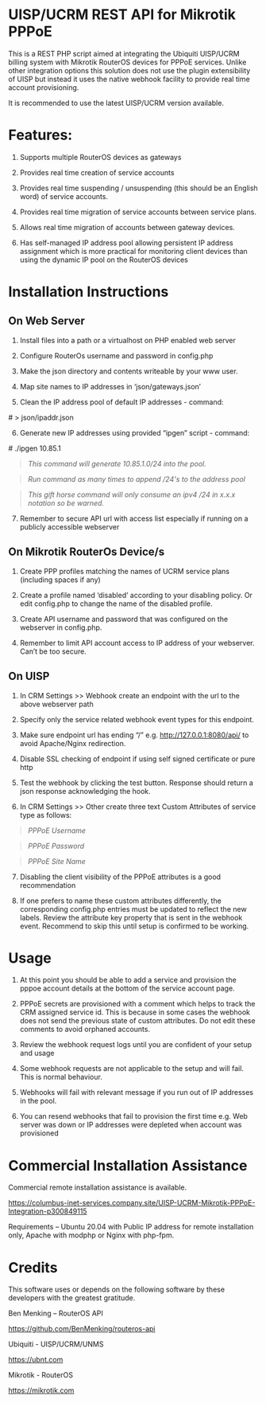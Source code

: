# UISP/UCRM REST API for Mikrotik PPPoE

This is a REST PHP script aimed at integrating the Ubiquiti UISP/UCRM billing
system with Mikrotik RouterOS devices for PPPoE services. Unlike other 
integration options this solution does not use the plugin extensibility of 
UISP but instead it uses the native webhook facility to provide real time 
account provisioning.

It is recommended to use the latest UISP/UCRM version available.

# Features:

1.  Supports multiple RouterOS devices as gateways

2.  Provides real time creation of service accounts

3.  Provides real time suspending / unsuspending (this should be an English
    word) of service accounts.

4.  Provides real time migration of service accounts between service plans.

5.  Allows real time migration of accounts between gateway devices.

6.  Has self-managed IP address pool allowing persistent IP address assignment
    which is more practical for monitoring client devices than using the dynamic
    IP pool on the RouterOS devices

# Installation Instructions

## On Web Server

1.  Install files into a path or a virtualhost on PHP enabled web server

2.  Configure RouterOs username and password in config.php

3.  Make the json directory and contents writeable by your www user.

4.  Map site names to IP addresses in ‘json/gateways.json’

5.  Clean the IP address pool of default IP addresses - command:

\# \> json/ipaddr.json

6.  Generate new IP addresses using provided “ipgen” script - command:

\# ./ipgen 10.85.1

>   *This command will generate 10.85.1.0/24 into the pool.*

>   *Run command as many times to append /24's to the address pool*

>   *This gift horse command will only consume an ipv4 /24 in x.x.x notation so
>   be warned.*

7.  Remember to secure API url with access list especially if running on a
    publicly accessible webserver

## On Mikrotik RouterOs Device/s

1.  Create PPP profiles matching the names of UCRM service plans (including
    spaces if any)

2.  Create a profile named ‘disabled’ according to your disabling policy. Or 
    edit config.php to change the name of the disabled profile.

3.  Create API username and password that was configured on the webserver in
    config.php.

4.  Remember to limit API account access to IP address of your webserver. Can’t
    be too secure.

## On UISP

1.  In CRM Settings \>\> Webhook create an endpoint with the url to the above
    webserver path

2.  Specify only the service related webhook event types for this endpoint.

3.  Make sure endpoint url has ending “/” e.g. http://127.0.0.1:8080/api/ to
    avoid Apache/Nginx redirection.

4.  Disable SSL checking of endpoint if using self signed certificate or pure
    http

5.  Test the webhook by clicking the test button. Response should return a json
    response acknowledging the hook.

6.  In CRM Settings \>\> Other create three text Custom Attributes of service
    type as follows:

>    *PPPoE Username*

>    *PPPoE Password*

>    *PPPoE Site Name*

7.  Disabling the client visibility of the PPPoE attributes is a good
    recommendation

8.  If one prefers to name these custom attributes differently, the
    corresponding config.php entries must be updated to reflect the new labels.
    Review the attribute key property that is sent in the webhook event. Recommend 
    to skip this until setup is confirmed to be working.

# Usage

1.  At this point you should be able to add a service and provision the pppoe
    account details at the bottom of the service account page.

2.  PPPoE secrets are provisioned with a comment which helps to track the CRM
    assigned service id. This is because in some cases the webhook does not send the 
    previous state of custom attributes. Do not edit these comments to avoid 
    orphaned accounts.

3.  Review the webhook request logs until you are confident of your setup and
    usage

4.  Some webhook requests are not applicable to the setup and will fail. This 
    is normal behaviour.

5.  Webhooks will fail with relevant message if you run out of IP addresses in 
    the pool.

6.  You can resend webhooks that fail to provision the first time e.g. Web
    server was down or IP addresses were depleted when account was provisioned

# Commercial Installation Assistance

Commercial remote installation assistance is available.

<https://columbus-inet-services.company.site/UISP-UCRM-Mikrotik-PPPoE-Integration-p300849115>

Requirements – Ubuntu 20.04 with Public IP address for remote
installation only, Apache with modphp or Nginx with php-fpm.

# Credits

This software uses or depends on the following software by these developers with
the greatest gratitude.

Ben Menking – RouterOS API

<https://github.com/BenMenking/routeros-api>

Ubiquiti - UISP/UCRM/UNMS

<https://ubnt.com>

Mikrotik - RouterOS

<https://mikrotik.com>
